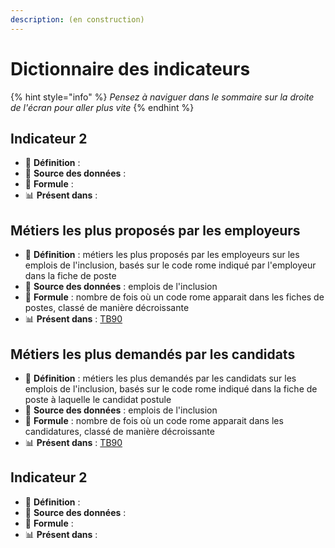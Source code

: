 ```yaml
---
description: (en construction)
---
```


# Dictionnaire des indicateurs

{% hint style="info" %}
_Pensez à naviguer dans le sommaire sur la droite de l'écran pour aller plus vite_
{% endhint %}

## Indicateur 2

* 📗 **Définition** : 
* 💾 **Source des données** : 
* 🧮 **Formule** : 
* 📊 **Présent dans** : 

## Métiers les plus proposés par les employeurs

* 📗 **Définition** : métiers les plus proposés par les employeurs sur les emplois de l'inclusion, basés sur le code rome indiqué par l'employeur dans la fiche de poste
* 💾 **Source des données** : emplois de l'inclusion
* 🧮 **Formule** : nombre de fois où un code rome apparait dans les fiches de postes, classé de manière décroissante
* 📊 **Présent dans** : [TB90](les-tableaux-de-bord-disponibles.md#metiers-de-linclusion)

## Métiers les plus demandés par les candidats

* 📗 **Définition** : métiers les plus demandés par les candidats sur les emplois de l'inclusion, basés sur le code rome indiqué dans la fiche de poste à laquelle le candidat postule
* 💾 **Source des données** : emplois de l'inclusion
* 🧮 **Formule** : nombre de fois où un code rome apparait dans les candidatures, classé de manière décroissante
* 📊 **Présent dans** : [TB90](les-tableaux-de-bord-disponibles.md#metiers-de-linclusion)

## Indicateur 2

* 📗 **Définition** : 
* 💾 **Source des données** : 
* 🧮 **Formule** : 
* 📊 **Présent dans** : 

